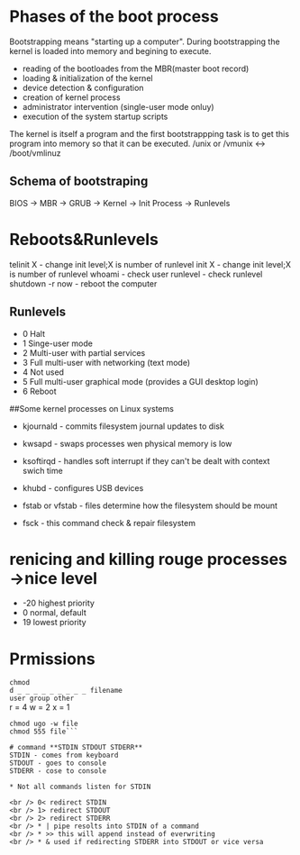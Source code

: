 
# Phases of the boot process
Bootstrapping  means "starting up a computer". During bootstrapping the kernel is loaded into memory and begining to execute.
- reading of the bootloades from the MBR(master boot record)
- loading & initialization of the kernel
- device detection & configuration
- creation of kernel process
- administrator intervention (single-user mode onluy)
- execution of the system startup scripts

The kernel is itself a program and the first bootstrappping task is to get this program into memory so that it can be executed.
/unix or /vmunix <-> /boot/vmlinuz

## Schema of bootstraping
 BIOS -> MBR -> GRUB -> Kernel -> Init Process -> Runlevels
 
# Reboots&Runlevels
 telinit X - change init level;X is number of runlevel 
 init X - change init level;X is number of runlevel
 whoami - check user 
 runlevel - check runlevel
 shutdown -r now - reboot the computer

## Runlevels
- 0 Halt
- 1 Singe-user mode
- 2 Multi-user with partial services
- 3 Full multi-user with networking (text mode)
- 4 Not used
- 5 Full multi-user graphical mode (provides a GUI desktop login)
- 6 Reboot

##Some kernel processes on Linux systems
- kjournald - commits filesystem journal updates to disk
- kwsapd - swaps processes wen physical memory is low
- ksoftirqd - handles soft interrupt if they can't be dealt with context swich time
- khubd - configures USB devices

- fstab or vfstab - files determine how the filesystem should be mount
- fsck - this command check & repair filesystem


# renicing and killing rouge processes ->nice level
* -20 highest priority
* 0 normal, default
* 19 lowest priority

# Prmissions
```chmod```<br />
```d _ _ _ _ _ _ _ _ _ filename ```<br />
```user group other```<br />
r = 4   w = 2  x = 1
```chmod u+x file
chmod ugo -w file
chmod 555 file```

# command **STDIN STDOUT STDERR**
STDIN - comes from keyboard
STDOUT - goes to console
STDERR - cose to console

* Not all commands listen for STDIN

<br /> 0< redirect STDIN
<br /> 1> redirect STDOUT
<br /> 2> redirect STDERR
<br /> * | pipe resolts into STDIN of a command
<br /> * >> this will append instead of everwriting
<br /> * & used if redirecting STDERR into STDOUT or vice versa
